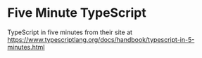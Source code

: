 # Five Minute TypeScript

TypeScript in five minutes from their site at https://www.typescriptlang.org/docs/handbook/typescript-in-5-minutes.html
